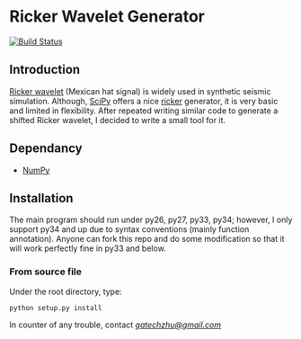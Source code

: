 # Ricker Wavelet Generator

[![Build Status](https://travis-ci.org/gatechzhu/ricker.svg?branch=master)](https://travis-ci.org/gatechzhu/ricker)

## Introduction
[Ricker wavelet](http://wiki.seg.org/wiki/Dictionary:Ricker_wavelet) (Mexican hat signal) is widely used in synthetic seismic simulation. Although, [SciPy](https://github.com/scipy/scipy#id1) offers a nice [ricker](https://docs.scipy.org/doc/scipy-0.18.1/reference/generated/scipy.signal.ricker.html) generator, it is very basic and limited in flexibility. After repeated writing similar code to generate a shifted Ricker wavelet, I decided to write a small tool for it.  

## Dependancy
- [NumPy](http://www.numpy.org/)

## Installation
The main program should run under py26, py27, py33, py34; however, I only 
support py34 and up due to syntax conventions (mainly function annotation). 
Anyone can fork this repo and do some modification so that it will work 
perfectly fine in py33 and below.

### From source file
Under the root directory, type:

```
python setup.py install
```

In counter of any trouble, contact *gatechzhu@gmail.com*
